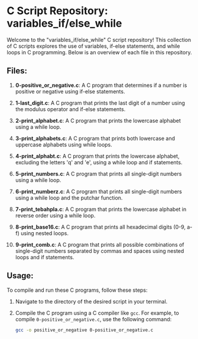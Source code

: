 # C Script Repository: variables_if/else_while

Welcome to the "variables_if/else_while" C script repository! This collection of C scripts explores the use of variables, if-else statements, and while loops in C programming. Below is an overview of each file in this repository.

## Files:

1. **0-positive_or_negative.c**: A C program that determines if a number is positive or negative using if-else statements.

2. **1-last_digit.c**: A C program that prints the last digit of a number using the modulus operator and if-else statements.

3. **2-print_alphabet.c**: A C program that prints the lowercase alphabet using a while loop.

4. **3-print_alphabets.c**: A C program that prints both lowercase and uppercase alphabets using while loops.

5. **4-print_alphabt.c**: A C program that prints the lowercase alphabet, excluding the letters 'q' and 'e', using a while loop and if statements.

6. **5-print_numbers.c**: A C program that prints all single-digit numbers using a while loop.

7. **6-print_numberz.c**: A C program that prints all single-digit numbers using a while loop and the putchar function.

8. **7-print_tebahpla.c**: A C program that prints the lowercase alphabet in reverse order using a while loop.

9. **8-print_base16.c**: A C program that prints all hexadecimal digits (0-9, a-f) using nested loops.

10. **9-print_comb.c**: A C program that prints all possible combinations of single-digit numbers separated by commas and spaces using nested loops and if statements.

## Usage:

To compile and run these C programs, follow these steps:

1. Navigate to the directory of the desired script in your terminal.

2. Compile the C program using a C compiler like `gcc`. For example, to compile `0-positive_or_negative.c`, use the following command:

   ```bash
   gcc -o positive_or_negative 0-positive_or_negative.c
